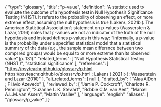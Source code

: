 {
    "type": "glossary",
    "title": "p-value",
    "definition": "A statistic used to evaluate the outcome of a hypothesis test in Null Hypothesis Significance Testing (NHST). It refers to the probability of observing an effect, or more extreme effect, assuming the null hypothesis is true (Lakens, 2021b ). The American Statistical Association’s statement on p-values (Wasserstein & Lazar, 2016) notes that p-values are not an indicator of the truth of the null hypothesis and instead defines p-values in this way: “Informally, a p-value is the probability under a specified statistical model that a statistical summary of the data (e.g., the sample mean difference between two compared groups) would be equal to or more extreme than its observed value” (p. 131).",
    "related_terms": [
        "Null Hypothesis Statistical Testing (NHST )",
        "statistical significance"
    ],
    "references": [
        "https://psyteachr.github.io/glossary/p.html https://psyteachr.github.io/glossary/p.html ; Lakens ( 2021 b ); Wasserstein and Lazar (2016)"
    ],
    "alt_related_terms": [
        null
    ],
    "drafted_by": [
        "Alaa AlDoh ; F lávio Azevedo"
    ],
    "reviewed_by": [
        "Jamie P. Cockcroft",
        "Charlotte R. Pennington",
        "Suzanne L. K. Stewart",
        "Robbie C.M. van Aert",
        "Marcel A.L.M. van Assen",
        "Martin Vasilev"
    ],
    "language": "english",
    "aliases": [
        "/glossary/p_value"
    ]
}
